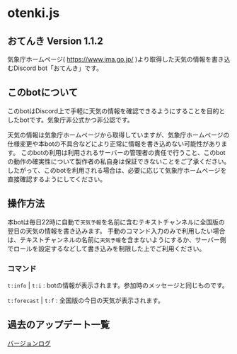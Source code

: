 # otenki.js

## おてんき Version 1.1.2

気象庁ホームページ( https://www.jma.go.jp/ )より取得した天気の情報を書き込むDiscord bot「おてんき」です。

## このbotについて

このbotはDiscord上で手軽に天気の情報を確認できるようにすることを目的としたbotです。気象庁非公式かつ非公認です。

天気の情報は気象庁ホームページから取得していますが、気象庁ホームページの仕様変更や本botの不具合などにより正常に情報を書き込めない可能性があります。
このbotの利用は利用されるサーバーの管理者の責任で行うこと、このbotの動作の確実性について製作者の私自身は保証できないことをご了承ください。
したがって、このbotを利用される場合は、必要に応じて気象庁ホームページを直接確認するようにしてください。

## 操作方法

本botは毎日22時に自動で`天気予報`を名前に含むテキストチャンネルに全国版の翌日の天気の情報を書き込みます。
手動のコマンド入力のみで利用したい場合は、テキストチャンネルの名前に`天気予報`を含まないようにするか、サーバー側でロールを設定するなどして書き込みを制限した上でご利用ください。

### コマンド

`t:info` | `t:i` : botの情報が表示されます。参加時のメッセージと同じものです。

`t:forecast` | `t:f` : 全国版の今日の天気が表示されます。

## 過去のアップデート一覧
[バージョンログ](./VERSIONS.md)
